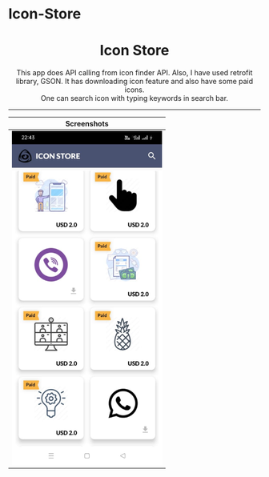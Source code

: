 # Icon-Store
<h1 align="center"> Icon Store </h1>
<p align="center">This app does API calling from icon finder API. Also, I have used retrofit <br>
library, GSON. It has downloading icon feature and also have some paid icons. <br>
One can search icon with typing keywords in search bar.<br></p>
<hr size="5" noshade="">

<table align="center">
    <thead>
        <tr>
          <th><b>Screenshots</b></th>
        </tr>
    </thead>
    <tbody >
        <tr>
            <td><img src="Icon-Store-SS.jpeg" width="300" ></td>
        </tr>
    </tbody>
</table>
